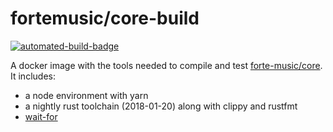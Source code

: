 fortemusic/core-build
=====================

[![automated-build-badge]][docker-hub]

A docker image with the tools needed to compile and test [forte-music/core]. It
includes:

* a node environment with yarn
* a nightly rust toolchain (2018-01-20) along with clippy and rustfmt
* [wait-for]

[forte-music/core]: https://github.com/forte-music/core
[wait-for]: https://github.com/eficode/wait-for

[automated-build-badge]: https://img.shields.io/docker/automated/fortemusic/core-build.svg
[docker-hub]: https://hub.docker.com/r/fortemusic/core-build/
